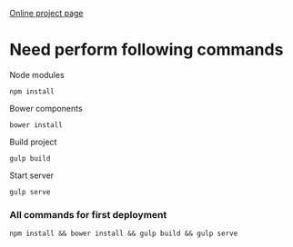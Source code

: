 [Online project page](https://andreysupryaga.github.io/TrinetixTz)


# Need perform following commands

Node modules
```
npm install
```

Bower components
```
bower install
```

Build project
```
gulp build
```

Start server
```
gulp serve
```

### All commands for first deployment

```
npm install && bower install && gulp build && gulp serve
```
